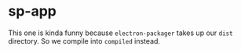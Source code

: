 
# sp-app

This one is kinda funny because `electron-packager` takes up our `dist` directory. So we compile
into `compiled` instead.
